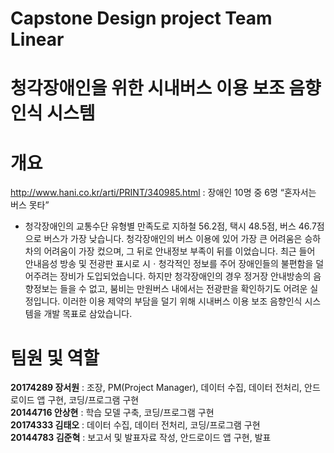 # Capstone Design project Team Linear

# 청각장애인을 위한 시내버스 이용 보조 음향인식 시스템

# 개요
http://www.hani.co.kr/arti/PRINT/340985.html
: 장애인 10명 중 6명 “혼자서는 버스 못타”

- 청각장애인의 교통수단 유형별 만족도로 지하철 56.2점, 택시 48.5점, 버스 46.7점으로 버스가 가장 낮습니다. 
청각장애인의 버스 이용에 있어 가장 큰 어려움은 승하차의 어려움이 가장 컸으며, 
그 뒤로 안내정보 부족이 뒤를 이었습니다. 최근 들어 안내음성 방송 및 전광판 표시로 시ㆍ청각적인 정보를 주어 장애인들의 불편함을 덜어주려는 장비가 도입되었습니다. 
하지만 청각장애인의 경우 정거장 안내방송의 음향정보는 들을 수 없고, 붐비는 만원버스 내에서는 전광판을 확인하기도 어려운 실정입니다. 
이러한 이용 제약의 부담을 덜기 위해 시내버스 이용 보조 음향인식 시스템을 개발 목표로 삼았습니다.

# 팀원 및 역할
__20174289 장서원__ : 조장, PM(Project Manager), 데이터 수집, 데이터 전처리, 안드로이드 앱 구현, 코딩/프로그램 구현  
__20144716 안상현__ : 학습 모델 구축, 코딩/프로그램 구현  
__20174333 김태오__ : 데이터 수집, 데이터 전처리, 코딩/프로그램 구현  
__20144783 김준혁__ : 보고서 및 발표자료 작성, 안드로이드 앱 구현, 발표  
